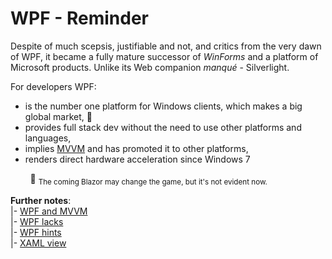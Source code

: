 # WPF - Reminder

Despite of much scepsis, justifiable and not, and critics from the very dawn of WPF, it became a fully mature successor of _WinForms_ and a platform of Microsoft products. Unlike its Web companion _manqué_ - Silverlight.

For developers WPF:

+ is the number one platform for Windows clients, which makes a big global market,&nbsp;🙋
+ provides full stack dev without the need to use other platforms and languages,
+ implies [MVVM](https://learn.microsoft.com/en-us/dotnet/architecture/maui/mvvm) and has promoted it to other platforms,
+ renders direct hardware acceleration since Windows&nbsp;7

&nbsp;&nbsp;&nbsp;&nbsp;&nbsp;&nbsp;&nbsp;&nbsp;🙋 <sub>The coming Blazor may change the game, but it's not evident now.</sub>

__Further notes__:\
|- [WPF and MVVM](READM+/mvvm/)\
|- [WPF lacks](readme+/wpf-drawbacks.md)\
|- [WPF hints](readme+/wpf-hints.md)\
|- [XAML view](readme+/wpf-xaml_view.md)
